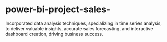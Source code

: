 # power-bi-project-sales-
Incorporated data analysis techniques, specializing in time series analysis, to deliver valuable insights, accurate sales forecasting, and interactive dashboard creation, driving business success.

